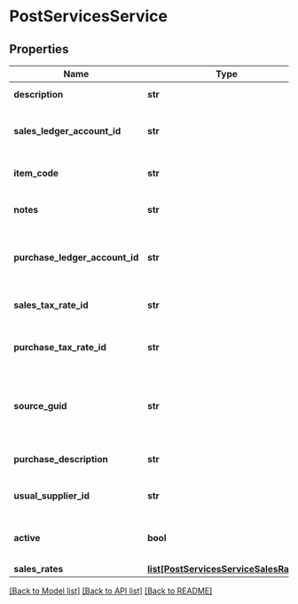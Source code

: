 # PostServicesService

## Properties
Name | Type | Description | Notes
------------ | ------------- | ------------- | -------------
**description** | **str** | The service description | 
**sales_ledger_account_id** | **str** | The sales ledger account for the service | 
**item_code** | **str** | The item code for the service | [optional] 
**notes** | **str** | The notes for the service | [optional] 
**purchase_ledger_account_id** | **str** | The ID of the Purchase Ledger Account. | [optional] 
**sales_tax_rate_id** | **str** | The ID of the Sales Tax Rate. | [optional] 
**purchase_tax_rate_id** | **str** | The ID of the Purchase Tax Rate. | [optional] 
**source_guid** | **str** | Used when importing services from external sources | [optional] 
**purchase_description** | **str** | The service purchase description | [optional] 
**usual_supplier_id** | **str** | The ID of the Usual Supplier. | [optional] 
**active** | **bool** | Indicates whether the service is active | [optional] 
**sales_rates** | [**list[PostServicesServiceSalesRates]**](PostServicesServiceSalesRates.md) |  | [optional] 

[[Back to Model list]](../README.md#documentation-for-models) [[Back to API list]](../README.md#documentation-for-api-endpoints) [[Back to README]](../README.md)


